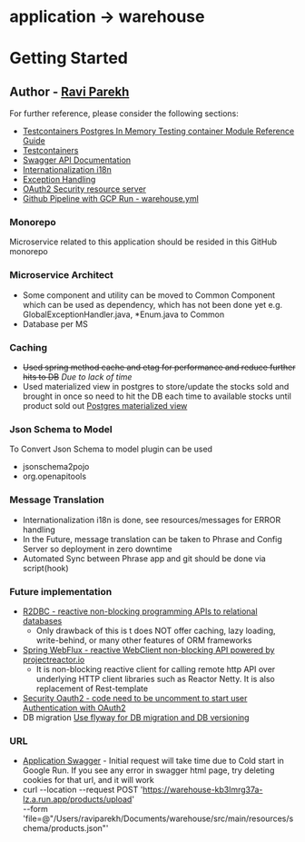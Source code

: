 # application -> warehouse
# Getting Started

## Author - [Ravi Parekh](https://stackoverflow.com/users/410439/ravi-parekh)

For further reference, please consider the following sections:
* [Testcontainers Postgres In Memory Testing container Module Reference Guide](https://www.testcontainers.org/modules/databases/postgres/)
* [Testcontainers](https://www.testcontainers.org/)
* [Swagger API Documentation](https://warehouse-kb3lmrg37a-lz.a.run.app/swagger-ui/#/product-controller)
* [Internationalization i18n](https://docs.spring.io/spring-boot/docs/current/reference/html/features.html#features.internationalization)
* [Exception Handling](https://docs.spring.io/spring-boot/docs/current/reference/html/features.html#features.developing-web-applications.spring-mvc.error-handling)
* [OAuth2 Security resource server](https://docs.spring.io/spring-boot/docs/current/reference/html/features.html#features.security.oauth2)
* [Github Pipeline with GCP Run - warehouse.yml](https://github.com/ingka-group-digital/myhouse/)

### Monorepo
Microservice related to this application should be resided in this GitHub monorepo

### Microservice Architect
- Some component and utility can be moved to Common Component which can be used as dependency, which has not been done yet e.g. GlobalExceptionHandler.java, *Enum.java to Common
- Database per MS

### Caching
- ~~Used spring method cache and etag for performance and reduce further hits to DB~~ _Due to lack of time_
- Used materialized view in postgres to store/update the stocks sold and brought in once so need to hit the DB each time to
 available stocks until product sold out [Postgres materialized view](https://www.postgresql.org/docs/current/rules-materializedviews.html)

### Json Schema to Model
To Convert Json Schema to model plugin can be used
- jsonschema2pojo
- org.openapitools

### Message Translation
- Internationalization i18n is done, see resources/messages for ERROR handling
- In the Future, message translation can be taken to Phrase and Config Server so deployment in zero downtime
- Automated Sync between Phrase app and git should be done via script(hook)

### Future implementation
- [R2DBC - reactive non-blocking programming APIs to relational databases]()
  - Only drawback of this is t does NOT offer caching, lazy loading, write-behind, or many other features of ORM frameworks
- [Spring WebFlux - reactive WebClient non-blocking API powered by projectreactor.io](https://projectreactor.io/)
  - It is non-blocking reactive client for calling remote http API over underlying HTTP client libraries such as Reactor Netty. It is also replacement of Rest-template
- [Security Oauth2 - code need to be uncomment to start user Authentication  with OAuth2](src/main/java/com/mywarehouse/configuration/SecurityConfig.java)
- DB migration [Use flyway for DB migration and DB versioning](https://flywaydb.org/documentation/usage/plugins/springboot.html)

### URL 

- [Application Swagger](https://warehouse-kb3lmrg37a-lz.a.run.app/swagger-ui/) - Initial request will take time due to Cold start in Google Run. If you see any error in swagger html page, try deleting cookies for that url, and it will work
- curl --location --request POST 'https://warehouse-kb3lmrg37a-lz.a.run.app/products/upload' \
--form 'file=@"/Users/raviparekh/Documents/warehouse/src/main/resources/schema/products.json"'
